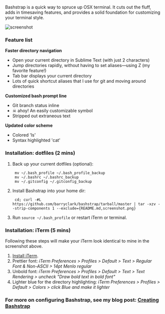 Bashstrap is a quick way to spruce up OSX terminal. It cuts out the fluff, adds in timesaving features, and provides a solid foundation for customizing your terminal style.

<img src="https://raw.github.com/barryclark/bashstrap/master/screenshot.png" alt="screenshot" />

### Feature list

**Faster directory navigation**

- Open your current directory in Sublime Text (with just 2 characters)
- Jump directories rapidly, without having to set aliases—using Z (my favorite feature!)
- Tab bar displays your current directory
- Lots of quick shortcut aliases that I use for git and moving around directories

**Customized bash prompt line**

- Git branch status inline
- ☠ ahoy! An easily customizable symbol
- Stripped out extraneous text

**Updated color scheme**

- Colored 'ls'
- Syntax highlighted 'cat'

### Installation: dotfiles (2 mins)

1. Back up your current dotfiles (optional):

		mv ~/.bash_profile ~/.bash_profile_backup
		mv ~/.bashrc ~/.bashrc_backup
		mv ~/.gitconfig ~/.gitconfig_backup

2. Install Bashstrap into your home dir:

		cd; curl -#L https://github.com/barryclark/bashstrap/tarball/master | tar -xzv --strip-components 1 --exclude={README.md,screenshot.png}
		
3. Run `source ~/.bash_profile` or restart iTerm or terminal.

### Installation: iTerm (5 mins)

Following these steps will make your iTerm look identical to mine in the screenshot above.

1. [Install iTerm](http://www.iterm2.com/#/section/downloads).
1. Prettier font: *iTerm Preferences > Profiles > Default > Text > Regular Font & Non-ASCII > 14pt Menlo regular*
1. Unbold font: *iTerm Preferences > Profiles > Default > Text > Text Rendering > uncheck "Draw bold text in bold font"*
1. Lighter blue for the directory highlighting: *iTerm Preferences > Profiles > Default > Colors > click Blue and make it lighter*

### For more on configuring Bashstrap, see my blog post: [Creating Bashstrap](http://barryclark.co/creating-bashstrap)
